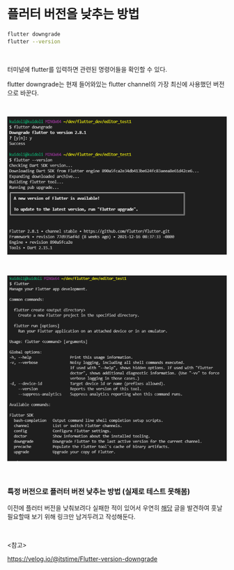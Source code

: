 # 플러터 버전을 낮추는 방법

```bash
flutter downgrade
flutter --version
```

<br>

터미널에 flutter를 입력하면 관련된 명령어들을 확인할 수 있다.

flutter downgrade는 현재 들어와있는 flutter channel의 가장 최신에 사용했던 버전으로 바꾼다.

<br>

![flutter_downgrade_2](flutter_downgrade_2.PNG)

<br>

![flutter_downgrade_1](flutter_downgrade_1.PNG)

<br>

### 특정 버전으로 플러터 버전 낮추는 방법 (실제로 테스트 못해봄)

이전에 플러터 버전을 낮춰보려다 실패한 적이 있어서 우연히 [해당](https://velog.io/@itstime/Flutter-version-downgrade) 글을 발견하여 훗날 필요할때 보기 위해 링크만 남겨두려고 작성해둔다.

<br>

<참고>

https://velog.io/@itstime/Flutter-version-downgrade

